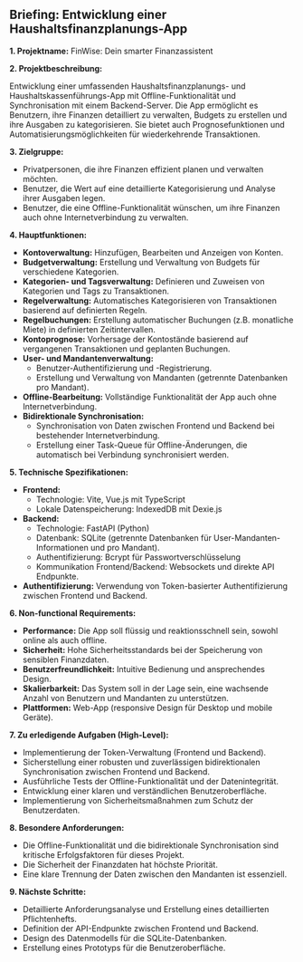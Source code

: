 ## Briefing: Entwicklung einer Haushaltsfinanzplanungs-App

**1. Projektname:** FinWise: Dein smarter Finanzassistent

**2. Projektbeschreibung:**

Entwicklung einer umfassenden Haushaltsfinanzplanungs- und Haushaltskassenführungs-App mit Offline-Funktionalität und Synchronisation mit einem Backend-Server. Die App ermöglicht es Benutzern, ihre Finanzen detailliert zu verwalten, Budgets zu erstellen und ihre Ausgaben zu kategorisieren. Sie bietet auch Prognosefunktionen und Automatisierungsmöglichkeiten für wiederkehrende Transaktionen.

**3. Zielgruppe:**

*   Privatpersonen, die ihre Finanzen effizient planen und verwalten möchten.
*   Benutzer, die Wert auf eine detaillierte Kategorisierung und Analyse ihrer Ausgaben legen.
*   Benutzer, die eine Offline-Funktionalität wünschen, um ihre Finanzen auch ohne Internetverbindung zu verwalten.

**4. Hauptfunktionen:**

*   **Kontoverwaltung:** Hinzufügen, Bearbeiten und Anzeigen von Konten.
*   **Budgetverwaltung:** Erstellung und Verwaltung von Budgets für verschiedene Kategorien.
*   **Kategorien- und Tagsverwaltung:** Definieren und Zuweisen von Kategorien und Tags zu Transaktionen.
*   **Regelverwaltung:** Automatisches Kategorisieren von Transaktionen basierend auf definierten Regeln.
*   **Regelbuchungen:** Erstellung automatischer Buchungen (z.B. monatliche Miete) in definierten Zeitintervallen.
*   **Kontoprognose:** Vorhersage der Kontostände basierend auf vergangenen Transaktionen und geplanten Buchungen.
*   **User- und Mandantenverwaltung:**
    *   Benutzer-Authentifizierung und -Registrierung.
    *   Erstellung und Verwaltung von Mandanten (getrennte Datenbanken pro Mandant).
*   **Offline-Bearbeitung:** Vollständige Funktionalität der App auch ohne Internetverbindung.
*   **Bidirektionale Synchronisation:**
    *   Synchronisation von Daten zwischen Frontend und Backend bei bestehender Internetverbindung.
    *   Erstellung einer Task-Queue für Offline-Änderungen, die automatisch bei Verbindung synchronisiert werden.

**5. Technische Spezifikationen:**

*   **Frontend:**
    *   Technologie: Vite, Vue.js mit TypeScript
    *   Lokale Datenspeicherung: IndexedDB mit Dexie.js
*   **Backend:**
    *   Technologie: FastAPI (Python)
    *   Datenbank: SQLite (getrennte Datenbanken für User-Mandanten-Informationen und pro Mandant).
    *   Authentifizierung: Bcrypt für Passwortverschlüsselung
    *   Kommunikation Frontend/Backend: Websockets und direkte API Endpunkte.
*   **Authentifizierung:** Verwendung von Token-basierter Authentifizierung zwischen Frontend und Backend.

**6. Non-functional Requirements:**

*   **Performance:** Die App soll flüssig und reaktionsschnell sein, sowohl online als auch offline.
*   **Sicherheit:** Hohe Sicherheitsstandards bei der Speicherung von sensiblen Finanzdaten.
*   **Benutzerfreundlichkeit:** Intuitive Bedienung und ansprechendes Design.
*   **Skalierbarkeit:** Das System soll in der Lage sein, eine wachsende Anzahl von Benutzern und Mandanten zu unterstützen.
*   **Plattformen:** Web-App (responsive Design für Desktop und mobile Geräte).

**7. Zu erledigende Aufgaben (High-Level):**

*   Implementierung der Token-Verwaltung (Frontend und Backend).
*   Sicherstellung einer robusten und zuverlässigen bidirektionalen Synchronisation zwischen Frontend und Backend.
*   Ausführliche Tests der Offline-Funktionalität und der Datenintegrität.
*   Entwicklung einer klaren und verständlichen Benutzeroberfläche.
*   Implementierung von Sicherheitsmaßnahmen zum Schutz der Benutzerdaten.

**8.  Besondere Anforderungen:**

*   Die Offline-Funktionalität und die bidirektionale Synchronisation sind kritische Erfolgsfaktoren für dieses Projekt.
*   Die Sicherheit der Finanzdaten hat höchste Priorität.
*   Eine klare Trennung der Daten zwischen den Mandanten ist essenziell.

**9. Nächste Schritte:**

*   Detaillierte Anforderungsanalyse und Erstellung eines detaillierten Pflichtenhefts.
*   Definition der API-Endpunkte zwischen Frontend und Backend.
*   Design des Datenmodells für die SQLite-Datenbanken.
*   Erstellung eines Prototyps für die Benutzeroberfläche.
